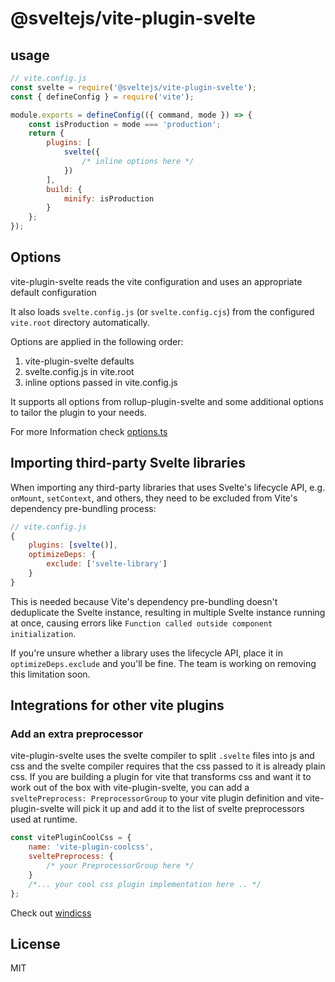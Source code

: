 # @sveltejs/vite-plugin-svelte

## usage

```js
// vite.config.js
const svelte = require('@sveltejs/vite-plugin-svelte');
const { defineConfig } = require('vite');

module.exports = defineConfig(({ command, mode }) => {
	const isProduction = mode === 'production';
	return {
		plugins: [
			svelte({
				/* inline options here */
			})
		],
		build: {
			minify: isProduction
		}
	};
});
```

## Options

vite-plugin-svelte reads the vite configuration and uses an appropriate default configuration

It also loads `svelte.config.js` (or `svelte.config.cjs`) from the configured `vite.root` directory automatically.

Options are applied in the following order:

1. vite-plugin-svelte defaults
2. svelte.config.js in vite.root
3. inline options passed in vite.config.js

It supports all options from rollup-plugin-svelte and some additional options to tailor the plugin to your needs.

For more Information check [options.ts](src/utils/options.ts)

## Importing third-party Svelte libraries

When importing any third-party libraries that uses Svelte's lifecycle API, e.g. `onMount`, `setContext`, and others, they need to be excluded from Vite's dependency pre-bundling process:

```js
// vite.config.js
{
	plugins: [svelte()],
	optimizeDeps: {
		exclude: ['svelte-library']
	}
}
```

This is needed because Vite's dependency pre-bundling doesn't deduplicate the Svelte instance, resulting in multiple Svelte instance running at once, causing errors like `Function called outside component initialization`.

If you're unsure whether a library uses the lifecycle API, place it in `optimizeDeps.exclude` and you'll be fine. The team is working on removing this limitation soon.

## Integrations for other vite plugins

### Add an extra preprocessor

vite-plugin-svelte uses the svelte compiler to split `.svelte` files into js and css and the svelte compiler requires that the css passed to it is already plain css.
If you are building a plugin for vite that transforms css and want it to work out of the box with vite-plugin-svelte, you can add a `sveltePreprocess: PreprocessorGroup` to your vite plugin definition and vite-plugin-svelte will pick it up and add it to the list of svelte preprocessors used at runtime.

```js
const vitePluginCoolCss = {
	name: 'vite-plugin-coolcss',
	sveltePreprocess: {
		/* your PreprocessorGroup here */
	}
	/*... your cool css plugin implementation here .. */
};
```

Check out [windicss](https://github.com/windicss/vite-plugin-windicss/blob/517eca0cebc879d931c6578a08accadfb112157c/packages/vite-plugin-windicss/src/index.ts#L167)

## License

MIT
